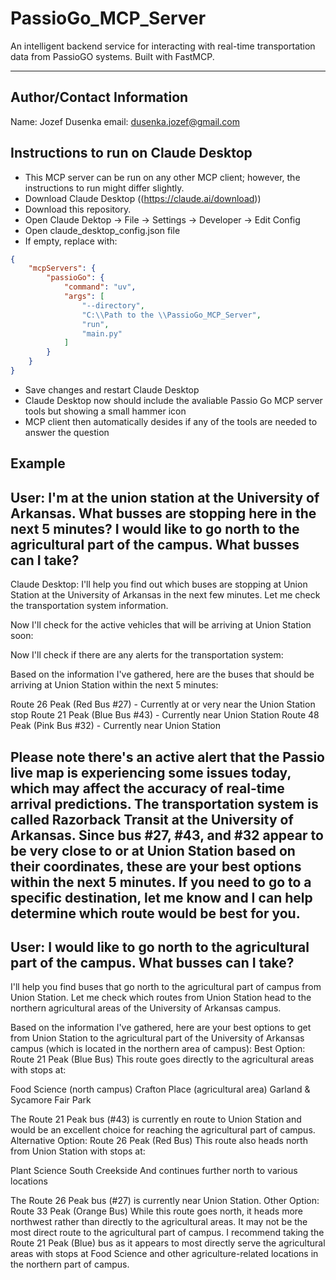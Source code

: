 # PassioGo_MCP_Server

An intelligent backend service for interacting with real-time transportation data from PassioGO systems. Built with FastMCP.

---

## Author/Contact Information
Name: Jozef Dusenka
email: dusenka.jozef@gmail.com

## Instructions to run on Claude Desktop
- This MCP server can be run on any other MCP client; however, the instructions to run might differ slightly.
- Download Claude Desktop ((https://claude.ai/download))
- Download this repository.
- Open Claude Dektop -> File -> Settings -> Developer -> Edit Config
- Open claude_desktop_config.json file
- If empty, replace with:
```json
{
    "mcpServers": {
        "passioGo": {
            "command": "uv",
            "args": [
                "--directory",
                "C:\\Path to the \\PassioGo_MCP_Server",
                "run",
                "main.py"
            ]
        }
    }
}
```
- Save changes and restart Claude Desktop
- Claude Desktop now should include the avaliable Passio Go MCP server tools but showing a small hammer icon
- MCP client then automatically desides if any of the tools are needed to answer the question

## Example
User:
I'm at the union station at the University of Arkansas. What busses are stopping here in the next 5 minutes?
I would like to go north to the agricultural part of the campus. What busses can I take?
----------------------------------------------------------------------------------------------
Claude Desktop:
I'll help you find out which buses are stopping at Union Station at the University of Arkansas in the next few minutes. Let me check the transportation system information.

Now I'll check for the active vehicles that will be arriving at Union Station soon:

Now I'll check if there are any alerts for the transportation system:

Based on the information I've gathered, here are the buses that should be arriving at Union Station within the next 5 minutes:

Route 26 Peak (Red Bus #27) - Currently at or very near the Union Station stop
Route 21 Peak (Blue Bus #43) - Currently near Union Station
Route 48 Peak (Pink Bus #32) - Currently near Union Station

Please note there's an active alert that the Passio live map is experiencing some issues today, which may affect the accuracy of real-time arrival predictions. The transportation system is called Razorback Transit at the University of Arkansas.
Since bus #27, #43, and #32 appear to be very close to or at Union Station based on their coordinates, these are your best options within the next 5 minutes. If you need to go to a specific destination, let me know and I can help determine which route would be best for you.
------------------------------------------------------------------------------------------------
User:
I would like to go north to the agricultural part of the campus. What busses can I take?
------------------------------------------------------------------------------------------------
I'll help you find buses that go north to the agricultural part of campus from Union Station.
Let me check which routes from Union Station head to the northern agricultural areas of the University of Arkansas campus.

Based on the information I've gathered, here are your best options to get from Union Station to the agricultural part of the University of Arkansas campus (which is located in the northern area of campus):
Best Option: Route 21 Peak (Blue Bus)
This route goes directly to the agricultural areas with stops at:

Food Science (north campus)
Crafton Place (agricultural area)
Garland & Sycamore
Fair Park

The Route 21 Peak bus (#43) is currently en route to Union Station and would be an excellent choice for reaching the agricultural part of campus.
Alternative Option: Route 26 Peak (Red Bus)
This route also heads north from Union Station with stops at:

Plant Science
South Creekside
And continues further north to various locations

The Route 26 Peak bus (#27) is currently near Union Station.
Other Option: Route 33 Peak (Orange Bus)
While this route goes north, it heads more northwest rather than directly to the agricultural areas. It may not be the most direct route to the agricultural part of campus.
I recommend taking the Route 21 Peak (Blue) bus as it appears to most directly serve the agricultural areas with stops at Food Science and other agriculture-related locations in the northern part of campus.

